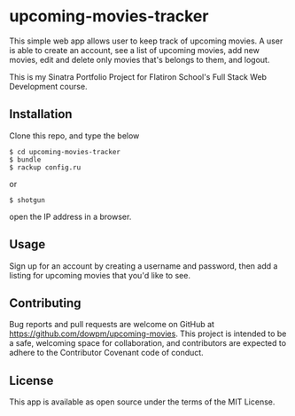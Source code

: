 # upcoming-movies-tracker

This simple web app allows user to keep track of upcoming movies. A user is able to create an account, see a list of upcoming movies, add new movies, edit and delete only movies that's belongs to them, and logout.

This is my Sinatra Portfolio Project for Flatiron School's Full Stack Web Development course.

## Installation

Clone this repo, and type the below

    $ cd upcoming-movies-tracker
    $ bundle
    $ rackup config.ru 
or

    $ shotgun

open the IP address in a browser.

## Usage

Sign up for an account by creating a username and password, then add a listing for upcoming movies that you'd like to see. 

    
## Contributing

Bug reports and pull requests are welcome on GitHub at https://github.com/dowpm/upcoming-movies. This project is intended to be a safe, welcoming space for collaboration, and contributors are expected to adhere to the Contributor Covenant code of conduct.

## License

This app is available as open source under the terms of the MIT License.
